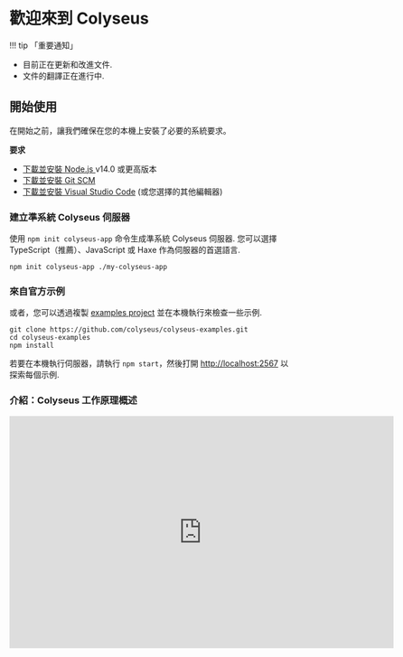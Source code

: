 # 歡迎來到 Colyseus

!!! tip 「重要通知」
- 目前正在更新和改進文件.
- 文件的翻譯正在進行中.



## 開始使用

在開始之前，讓我們確保在您的本機上安裝了必要的系統要求。

**要求**

- [下載並安裝 Node.js ](https://nodejs.org/) v14.0 或更高版本
- [下載並安裝 Git SCM](https://git-scm.com/downloads)
- [下載並安裝 Visual Studio Code](https://code.visualstudio.com/) (或您選擇的其他編輯器)

### 建立準系統 Colyseus 伺服器

使用 `npm init colyseus-app` 命令生成準系統 Colyseus 伺服器. 您可以選擇 TypeScript（推薦）、JavaScript 或 Haxe 作為伺服器的首選語言.

```
npm init colyseus-app ./my-colyseus-app
```

### 來自官方示例

或者，您可以透過複製 [examples project](https://github.com/colyseus/colyseus-examples) 並在本機執行來檢查一些示例.

```
git clone https://github.com/colyseus/colyseus-examples.git
cd colyseus-examples
npm install
```

若要在本機執行伺服器，請執行 `npm start`，然後打開 [http://localhost:2567](http://localhost:2567) 以探索每個示例.

### 介紹：Colyseus 工作原理概述

<center>
    <iframe src="https://docs.google.com/presentation/d/e/2PACX-1vSjJtmU-SIkng_bFQ5z1000M6nPSoAoQL54j0Y_Cbg7R5tRe9FXLKaBmcKbY_iyEpnMqQGDjx_335QJ/embed?start=false&loop=false&delayms=3000" frameborder="0" width="680" height="411" allowfullscreen="true" mozallowfullscreen="true" webkitallowfullscreen="true"></iframe>
</center>
